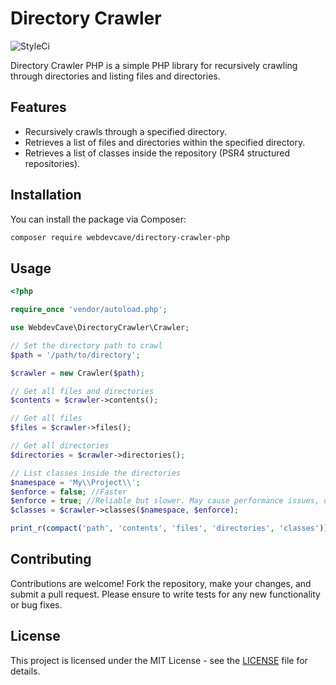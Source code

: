 # Directory Crawler

![StyleCi](https://github.styleci.io/repos/817050761/shield) 

Directory Crawler PHP is a simple PHP library for recursively crawling through directories and listing files and
directories.

## Features

- Recursively crawls through a specified directory.
- Retrieves a list of files and directories within the specified directory.
- Retrieves a list of classes inside the repository (PSR4 structured repositories).

## Installation

You can install the package via Composer:

```bash
composer require webdevcave/directory-crawler-php
```

## Usage

```php
<?php

require_once 'vendor/autoload.php';

use WebdevCave\DirectoryCrawler\Crawler;

// Set the directory path to crawl
$path = '/path/to/directory';

$crawler = new Crawler($path);

// Get all files and directories
$contents = $crawler->contents();

// Get all files
$files = $crawler->files();

// Get all directories
$directories = $crawler->directories();

// List classes inside the directories
$namespace = 'My\\Project\\';
$enforce = false; //Faster
$enforce = true; //Reliable but slower. May cause performance issues, depending on the number of occurrences.
$classes = $crawler->classes($namespace, $enforce);

print_r(compact('path', 'contents', 'files', 'directories', 'classes')); //Show results
```

## Contributing

Contributions are welcome! Fork the repository, make your changes, and submit a pull request. Please ensure to write
tests for any new functionality or bug fixes.

## License

This project is licensed under the MIT License - see the [LICENSE](LICENSE) file for details.
